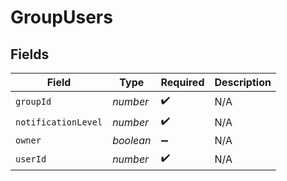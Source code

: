 # GroupUsers


## Fields

| Field               | Type                | Required            | Description         |
| ------------------- | ------------------- | ------------------- | ------------------- |
| `groupId`           | *number*            | :heavy_check_mark:  | N/A                 |
| `notificationLevel` | *number*            | :heavy_check_mark:  | N/A                 |
| `owner`             | *boolean*           | :heavy_minus_sign:  | N/A                 |
| `userId`            | *number*            | :heavy_check_mark:  | N/A                 |